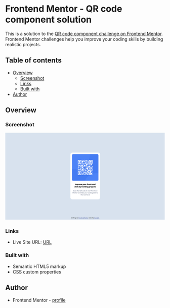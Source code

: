 # Frontend Mentor - QR code component solution

This is a solution to the [QR code component challenge on Frontend Mentor](https://www.frontendmentor.io/challenges/qr-code-component-iux_sIO_H). Frontend Mentor challenges help you improve your coding skills by building realistic projects.

## Table of contents

- [Overview](#overview)
  - [Screenshot](#screenshot)
  - [Links](#links)
  - [Built with](#built-with)
- [Author](#author)


## Overview

### Screenshot

![](./screenshot.jpg)


### Links


- Live Site URL: [URL](https://qr-code-component-website.netlify.app/)


### Built with

- Semantic HTML5 markup
- CSS custom properties

## Author

- Frontend Mentor - [profile](https://www.frontendmentor.io/profile/Sourabh250)